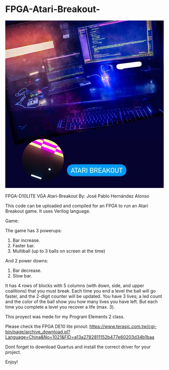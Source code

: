 # FPGA-Atari-Breakout-

![alt text](https://github.com/JPHAGOD/FPGA-Atari-Breakout-/blob/master/Atari.jpg?raw=true)

FPGA-D10LITE VGA Atari-Breakout
By: José Pablo Hernández Alonso

This code can be uploaded and compiled for an FPGA to run an Atari Breakout game. It uses Verilog language.

Game:

The game has 3 powerups:
1. Bar increase.
2. Faster bar.
3. Multiball (up to 3 balls on screen at the time)

And 2 power downs:
1. Bar decrease.
2. Slow bar.

It has 4 rows of blocks with 5 columns (with down, side, and upper coalitions) that you must break.
Each time you end a level the ball will go faster, and the 2-digit counter will be updated.
You have 3 lives; a led count and the color of the ball show you how many lives you have left. But each time you complete a level you recover a life (max. 3).

This proyect was mede for my Program Elements 2 class.

Please check the FPGA DE10 lite pinout: https://www.terasic.com.tw/cgi-bin/page/archive_download.pl?Language=China&No=1021&FID=a13a2782811152b477e60203d34b1baa

Dont forget to download Quartus and install the correct driver for your project.

Enjoy!
